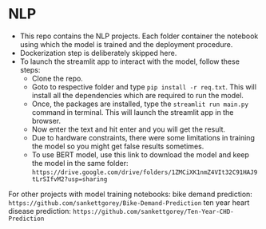 # NLP
* This repo contains the NLP projects. Each folder container the notebook using which the model is trained and the deployment procedure.
* Dockerization step is deliberately skipped here.
* To launch the streamlit app to interact with the model, follow these steps:
    * Clone the repo.
    * Goto to respective folder and type `pip install -r req.txt`. This will install all the dependencies which are required to run the model.
    * Once, the packages are installed, type the `streamlit run main.py` command in terminal. This will launch the streamlit app in the browser.
    * Now enter the text and hit enter and you will get the result. 
    * Due to hardware constraints, there were some limitations in training the model so you might get false results sometimes.
    * To use BERT model, use this link to download the model and keep the model in the same folder: 
    `https://drive.google.com/drive/folders/1ZMCiXK1nmZ4VIt32C91HAJ9tLrSIfvM2?usp=sharing`


For other projects with model training notebooks:
bike demand prediction: `https://github.com/sankettgorey/Bike-Demand-Prediction`
ten year heart disease prediction: `https://github.com/sankettgorey/Ten-Year-CHD-Prediction`